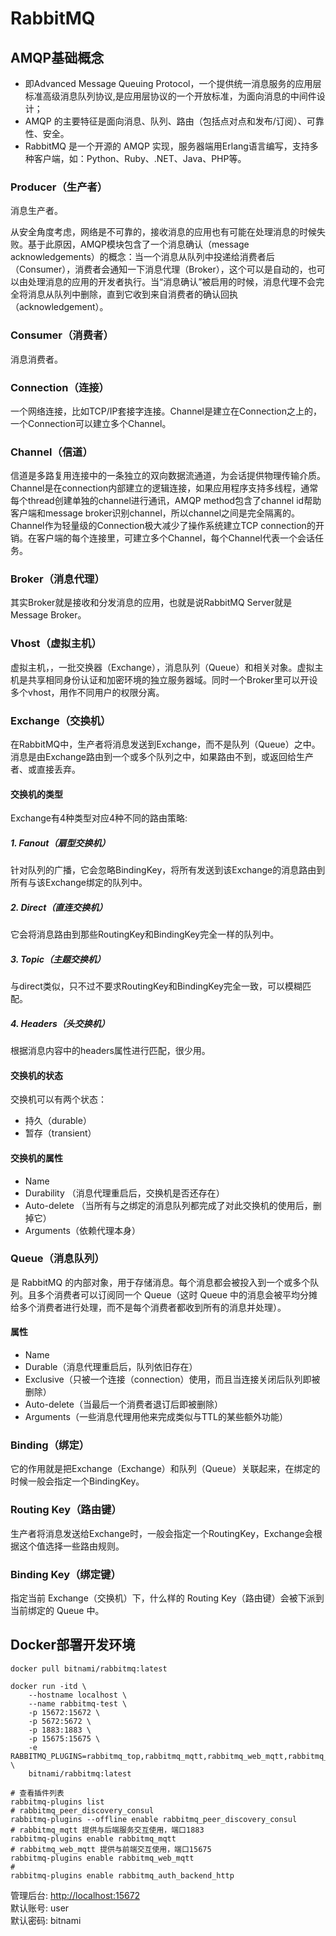 # RabbitMQ

## AMQP基础概念

- 即Advanced Message Queuing Protocol，一个提供统一消息服务的应用层标准高级消息队列协议,是应用层协议的一个开放标准，为面向消息的中间件设计；
- AMQP 的主要特征是面向消息、队列、路由（包括点对点和发布/订阅）、可靠性、安全。
- RabbitMQ 是一个开源的 AMQP 实现，服务器端用Erlang语言编写，支持多种客户端，如：Python、Ruby、.NET、Java、PHP等。

### Producer（生产者）

消息生产者。

从安全角度考虑，网络是不可靠的，接收消息的应用也有可能在处理消息的时候失败。基于此原因，AMQP模块包含了一个消息确认（message acknowledgements）的概念：当一个消息从队列中投递给消费者后（Consumer），消费者会通知一下消息代理（Broker），这个可以是自动的，也可以由处理消息的应用的开发者执行。当“消息确认”被启用的时候，消息代理不会完全将消息从队列中删除，直到它收到来自消费者的确认回执（acknowledgement）。

### Consumer（消费者）

消息消费者。

### Connection（连接）

一个网络连接，比如TCP/IP套接字连接。Channel是建立在Connection之上的，一个Connection可以建立多个Channel。

### Channel（信道）

信道是多路复用连接中的一条独立的双向数据流通道，为会话提供物理传输介质。Channel是在connection内部建立的逻辑连接，如果应用程序支持多线程，通常每个thread创建单独的channel进行通讯，AMQP method包含了channel id帮助客户端和message broker识别channel，所以channel之间是完全隔离的。Channel作为轻量级的Connection极大减少了操作系统建立TCP connection的开销。在客户端的每个连接里，可建立多个Channel，每个Channel代表一个会话任务。

### Broker（消息代理）

其实Broker就是接收和分发消息的应用，也就是说RabbitMQ Server就是Message Broker。

### Vhost（虚拟主机）

虚拟主机，，一批交换器（Exchange），消息队列（Queue）和相关对象。虚拟主机是共享相同身份认证和加密环境的独立服务器域。同时一个Broker里可以开设多个vhost，用作不同用户的权限分离。

### Exchange（交换机）

在RabbitMQ中，生产者将消息发送到Exchange，而不是队列（Queue）之中。消息是由Exchange路由到一个或多个队列之中，如果路由不到，或返回给生产者、或直接丢弃。

#### 交换机的类型

Exchange有4种类型对应4种不同的路由策略:

##### 1. Fanout（扇型交换机）

针对队列的广播，它会忽略BindingKey，将所有发送到该Exchange的消息路由到所有与该Exchange绑定的队列中。

##### 2. Direct（直连交换机）

它会将消息路由到那些RoutingKey和BindingKey完全一样的队列中。

##### 3. Topic（主题交换机）

与direct类似，只不过不要求RoutingKey和BindingKey完全一致，可以模糊匹配。

##### 4. Headers（头交换机）

根据消息内容中的headers属性进行匹配，很少用。

#### 交换机的状态

交换机可以有两个状态：

- 持久（durable）
- 暂存（transient）

#### 交换机的属性

- Name
- Durability （消息代理重启后，交换机是否还存在）
- Auto-delete （当所有与之绑定的消息队列都完成了对此交换机的使用后，删掉它）
- Arguments（依赖代理本身）

### Queue（消息队列）

是 RabbitMQ 的内部对象，用于存储消息。每个消息都会被投入到一个或多个队列。且多个消费者可以订阅同一个 Queue（这时 Queue 中的消息会被平均分摊给多个消费者进行处理，而不是每个消费者都收到所有的消息并处理）。

#### 属性

- Name
- Durable（消息代理重启后，队列依旧存在）
- Exclusive（只被一个连接（connection）使用，而且当连接关闭后队列即被删除）
- Auto-delete（当最后一个消费者退订后即被删除）
- Arguments（一些消息代理用他来完成类似与TTL的某些额外功能）

### Binding（绑定）

它的作用就是把Exchange（Exchange）和队列（Queue）关联起来，在绑定的时候一般会指定一个BindingKey。

### Routing Key（路由键）

生产者将消息发送给Exchange时，一般会指定一个RoutingKey，Exchange会根据这个值选择一些路由规则。

### Binding Key（绑定键）

指定当前 Exchange（交换机）下，什么样的 Routing Key（路由键）会被下派到当前绑定的 Queue 中。

## Docker部署开发环境

```shell
docker pull bitnami/rabbitmq:latest

docker run -itd \
    --hostname localhost \
    --name rabbitmq-test \
    -p 15672:15672 \
    -p 5672:5672 \
    -p 1883:1883 \
    -p 15675:15675 \
    -e RABBITMQ_PLUGINS=rabbitmq_top,rabbitmq_mqtt,rabbitmq_web_mqtt,rabbitmq_prometheus,rabbitmq_stomp,rabbitmq_auth_backend_http \
    bitnami/rabbitmq:latest

# 查看插件列表
rabbitmq-plugins list
# rabbitmq_peer_discovery_consul 
rabbitmq-plugins --offline enable rabbitmq_peer_discovery_consul
# rabbitmq_mqtt 提供与后端服务交互使用，端口1883
rabbitmq-plugins enable rabbitmq_mqtt
# rabbitmq_web_mqtt 提供与前端交互使用，端口15675
rabbitmq-plugins enable rabbitmq_web_mqtt
# 
rabbitmq-plugins enable rabbitmq_auth_backend_http
```

管理后台: <http://localhost:15672>  
默认账号: user  
默认密码: bitnami
